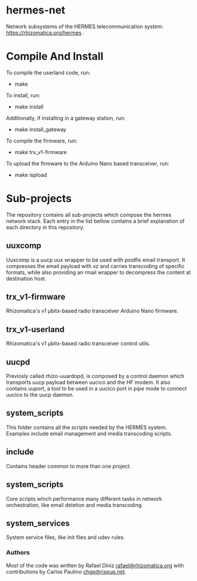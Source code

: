 # hermes-net

Network subsystems of the HERMES telecommunication system: https://rhizomatica.org/hermes .


# Compile And Install

To compile the userland code, run:

* make

To install, run:

* make install

Additionally, if installing in a gateway station, run:

* make install_gateway

To compile the firmware, run:

* make trx_v1-firmware

To upload the firmware to the Arduino Nano based transceiver, run:

* make ispload


# Sub-projects

The repository contains all sub-projects which compose the hermes network stack.
Each entry in the list bellow contains a brief explanation of each directory
in this repository.

## uuxcomp

Uuxcomp is a uucp uux wrapper to be used with postfix email transport. It
compresses the email payload with xz and carries transcoding of specific formats, while
also providing an rmail wrapper to decompress the content at destination host.

## trx_v1-firmware

Rhizomatica's v1 µbitx-based radio transceiver Arduino Nano firmware.

## trx_v1-userland

Rhizomatica's v1 µbitx-based radio transceiver control utils. 

## uucpd

Previosly called rhizo-uuardopd, is composed by a control daemon which transports uucp payload
between uucico and the HF modem. It also contains uuport, a tool to be used in a uucico
port in pipe mode to connect uucico to the uucp daemon.

## system_scripts

This folder contains all the scripts needed by the HERMES system. Examples
include email management and media transcoding scripts.


## include

Contains header common to more than one project.

## system_scripts

Core scripts which performance many different tasks in network orchestration,
like email deletion and media transcoding.

## system_services

System service files, like init files and udev rules.

### Authors

Most of the code was written by Rafael Diniz <rafael@rhizomatica.org> with
contributions by Carlos Paulino <chgp@riseup.net>.

